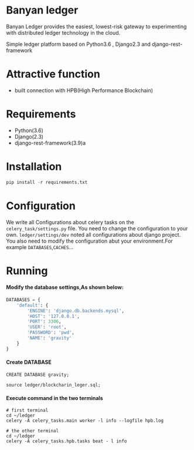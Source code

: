 # **Banyan ledger**

Banyan Ledger provides the easiest, lowest-risk gateway to experimenting with distributed ledger technology in the cloud.

Simple ledger platform based on Python3.6 , Django2.3 and django-rest-framework

# **Attractive function**

- built connection with HPB(High Performance Blockchain)

# **Requirements**

- Python(3.6)
- Django(2.3)
- django-rest-framework(3.9)a

# **Installation**
```python
pip install -r requirements.txt
```
# **Configuration**
We write all Configurations about celery tasks on the `celery_task/settings.py` file.
You need to change the configuration to your own.
`ledger/settings/dev` noted all configurations about django project.
You also need to modify the configuration abut your environment.For example `DATABASES`,`CACHES`...

# **Running**

#### Modify the database settings,As shown below:

```python
DATABASES = {
    'default': {
        'ENGINE': 'django.db.backends.mysql',
        'HOST': '127.0.0.1',
        'PORT': 3306,
        'USER': 'root',
        'PASSWORD': 'pwd',
        'NAME': 'gravity'
    }
}
```
#### Create DATABASE
```mysql
CREATE DATABASE gravity;

source ledger/blockcharin_leger.sql;
```
#### Execute command in the two terminals
```shell
# first terminal
cd ~/ledger
celery -A celery_tasks.main worker -l info --logfile hpb.log

# the other terminal
cd ~/ledger
celery -A celery_tasks.hpb.tasks beat - l info
```
